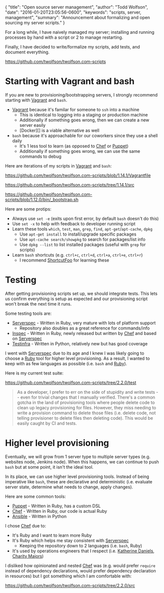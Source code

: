 {
  "title": "Open source server management",
  "author": "Todd Wolfson",
  "date": "2016-01-20T23:05:56-0600",
  "keywords": "scripts, server, management",
  "summary": "Announcement about formalizing and open sourcing my server scripts."
}

For a long while, I have naively managed my server; installing and running processes by hand with a script or 2 to manage restarting.

Finally, I have decided to write/formalize my scripts, add tests, and document everything.

https://github.com/twolfson/twolfson.com-scripts

# Starting with Vagrant and bash
If you are new to provisioning/bootstrapping servers, I strongly recommend starting with [Vagrant][] and `bash`.

- [Vagrant][] because it's familar for someone to `ssh` into a machine
    - This is identical to logging into a staging or production machine
    - Additionally if something goes wrong, then we can create a new server easily
    - [Docker][] is a viable alternative as well
- `bash` because it's approachable for our coworkers since they use a shell daily
    - It's 1 less tool to learn (as opposed to [Chef][] or [Puppet][])
    - Additionally if something goes wrong, we can use the same commands to debug

[Vagrant]: https://www.vagrantup.com/

Here are iterations of my scripts in [Vagrant][] and `bash`:

https://github.com/twolfson/twolfson.com-scripts/blob/1.14.1/Vagrantfile

https://github.com/twolfson/twolfson.com-scripts/tree/1.14.1/src

https://github.com/twolfson/twolfson.com-scripts/blob/1.12.0/bin/_bootstrap.sh

Here are some protips:

- Always use `set -e` (exits upon first error, by default `bash` doesn't do this)
- Use `set -x` to help with feedback to developer running script
- Learn these tools `which`, `test`, `man`, `grep`, `find`, `apt-get`/`apt-cache`, `dpkg`
    - Use `apt-get install` to install/upgrade specific packages
    - Use `apt-cache search/showpkg` to search for packages/list info
    - Use `dpkg --list` to list installed packages (useful with `grep` for scripts)
- Learn `bash` shortcuts (e.g. `ctrl+c`, `ctrl+d`, `ctrl+a`, `ctrl+e`, `ctrl+r`)
    - I recommend [ShortcutFoo][] for learning these

[ShortcutFoo]: https://www.shortcutfoo.com/

# Testing
After getting provisioning scripts set up, we should integrate tests. This lets us confirm everything is setup as expected and our provisioning script won't break the next time it runs.

Some testing tools are:

- [Serverspec][] - Written in Ruby, very mature with lots of platform support
    - Repository also doubles as a great reference for commands/info
- [Inspec][] - Written in Ruby, newly released but written by [Chef][] and based on [Serverspec][]
- [Testinfra][] - Written in Python, relatively new but has good coverage

[Serverspec]: http://serverspec.org/
[Chef]: https://www.chef.io/chef/
[Inspec]: https://github.com/chef/inspec
[Testinfra]: https://github.com/philpep/testinfra

I went with [Serverspec][] due to its age and I knew I was likely going to choose a [Ruby][] tool for higher level provisioning. As a result, I wanted to keep with as few languages as possible (i.e. `bash` and [Ruby][]).

Here is my current test suite:

https://github.com/twolfson/twolfson.com-scripts/tree/2.2.0/test

> As a developer, I prefer to err on the side of stupidity and write tests -- even for trivial changes that I manually verified. There's a common gotcha in the land of provisioning tools where people delete code to clean up legacy provisioning for files. However, they miss needing to write a provision command to delete those files (i.e. delete code, not telling provisioner to delete files then deleting code). This would be easily caught by CI and tests.

[Ruby]: https://www.ruby-lang.org/en/

# Higher level provisioning
Eventually, we will grow from 1 server type to multiple server types (e.g. websites node, Jenkins node). When this happens, we can continue to push `bash` but at some point, it isn't the ideal tool.

In its place, we can use higher level provisioning tools. Instead of being imperative like `bash`, these are declarative and deterministic (i.e. evaluate server state, determine what needs to change, apply changes).

Here are some common tools:

- [Puppet][] - Written in Ruby, has a custom DSL
- [Chef][] - Written in Ruby, our code is actual Ruby
- [Ansible][] - Written in Python

[Puppet]: https://puppetlabs.com/
[Ansible]: http://www.ansible.com/

I chose [Chef][] due to:

- It's Ruby and I want to learn more Ruby
- It's Ruby which helps me stay consistent with [Serverspec][]
    - Keeping the repository down to 2 languages (i.e. `bash`, Ruby)
- It's used by operations engineers that I respect (i.e. [Katherine Daniels][@beerops], [Charity Majors][@mipsytipsy])

[@beerops]: https://twitter.com/beerops
[@mipsytipsy]: https://twitter.com/mipsytipsy

I disliked how opinionated and nested [Chef][] was (e.g. would prefer `require` instead of dependency declarations, would prefer dependency declaration in resources) but I got something which I am comfortable with:

https://github.com/twolfson/twolfson.com-scripts/tree/2.2.0/src
